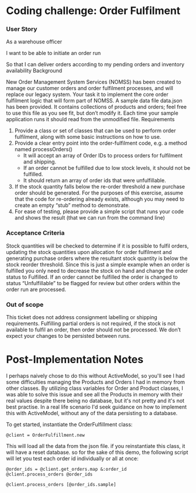 # Coding challenge: Order Fulfilment

### User Story

As a warehouse officer

I want to be able to initiate an order run 

So that I can deliver orders according to my pending orders and inventory availability
Background

New Order Management System Services (NOMSS) has been created to manage our customer orders and order fulfilment processes, and will replace our legacy system. Your task it to implement the core order fulfilment logic that will form part of NOMSS.
A sample data file data.json has been provided. It contains collections of products and orders; feel free to use this file as you see fit, but don’t modify it. Each time your sample application runs it should read from the unmodified file.
Requirements

1. Provide a class or set of classes that can be used to perform order fulfilment, along with some basic instructions on how to use.
2. Provide a clear entry point into the order-fulfilment code, e.g. a method named processOrders()
    - It will accept an array of Order IDs to process orders for fulfilment and shipping.
    - If an order cannot be fulfilled due to low stock levels, it should not be fulfilled.
    - It should return an array of order ids that were unfulfillable.
3. If the stock quantity falls below the re-order threshold a new purchase order should be generated. For the purposes of this exercise, assume that the code for re-ordering already exists, although you may need to create an empty “stub” method to demonstrate.
4. For ease of testing, please provide a simple script that runs your code and shows the result (that we can run from the command line)


### Acceptance Criteria

Stock quantities will be checked to determine if it is possible to fulfil orders, updating the stock quantities upon allocation for order fulfilment and generating purchase orders where the resultant stock quantity is below the stock reorder threshold. 
Since this is just a simple example when an order is fulfilled you only need to decrease the stock on hand and change the order status to Fulfilled.
If an order cannot be fulfilled the order is changed to status “Unfulfillable” to be flagged for review but other orders within the order run are processed. 

### Out of scope

This ticket does not address consignment labelling or shipping requirements. Fulfilling partial orders is not required, if the stock is not available to fulfil an order, then order should not be processed.
We don’t expect your changes to be persisted between runs.


# Post-Implementation Notes

I perhaps naively chose to do this without ActiveModel, so you'll see I had some difficulties managing the Products and Orders I had in memory from other classes. By utilizing class variables for Order and Product classes, I was able to solve this issue and see all the Products in memory with their real values despite there being no database, but it's not pretty and it's not best practise. In a real life scenario I'd seek guidance on how to implement this with ActiveModel, without any of the data persisting to a database.

To get started, instantiate the OrderFulfillment class: 

```
@client = OrderFulfillment.new
```

This will load all the data from the json file. if you reinstantiate this class, it will have a reset database.
so for the sake of this demo, the following script will let you test each order id individually or all at once:

```
@order_ids = @client.get_orders.map &:order_id
@client.process_orders @order_ids

@client.process_orders [@order_ids.sample]
```

